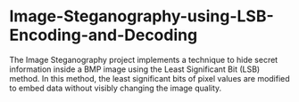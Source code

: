 # Image-Steganography-using-LSB-Encoding-and-Decoding
The Image Steganography project implements a technique to hide secret information inside a BMP image using the Least Significant Bit (LSB) method. In this method, the least significant bits of pixel values are modified to embed data without visibly changing the image quality.
